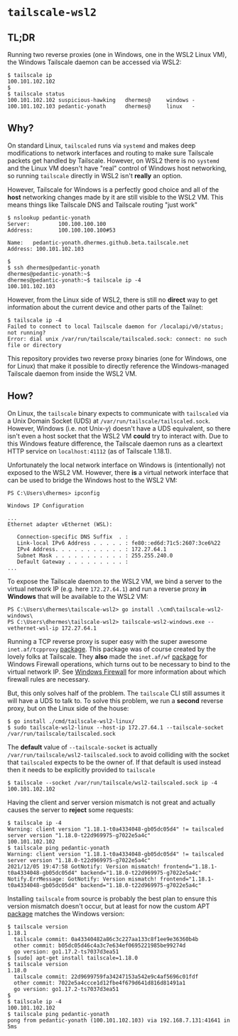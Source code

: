 # `tailscale-wsl2`

## TL;DR

Running two reverse proxies (one in Windows, one in the WSL2 Linux VM), the
Windows Tailscale daemon can be accessed via WSL2:

```
$ tailscale ip
100.101.102.102
$
$ tailscale status
100.101.102.102 suspicious-hawking   dhermes@     windows -
100.101.102.103 pedantic-yonath      dhermes@     linux   -
```

## Why?

On standard Linux, `tailscaled` runs via `systemd` and makes deep modifications
to network interfaces and routing to make sure Tailscale packets get handled
by Tailscale. However, on WSL2 there is no `systemd` and the Linux VM doesn't
have "real" control of Windows host networking, so running `tailscale` directly
in WSL2 isn't **really** an option.

However, Tailscale for Windows is a perfectly good choice and all of the
**host** networking changes made by it are still visible to the WSL2 VM.
This means things like Tailscale DNS and Tailscale routing "just work"

```
$ nslookup pedantic-yonath
Server:         100.100.100.100
Address:        100.100.100.100#53

Name:   pedantic-yonath.dhermes.github.beta.tailscale.net
Address: 100.101.102.103

$
$ ssh dhermes@pedantic-yonath
dhermes@pedantic-yonath:~$
dhermes@pedantic-yonath:~$ tailscale ip -4
100.101.102.103
```

However, from the Linux side of WSL2, there is still no **direct** way to
get information about the current device and other parts of the Tailnet:

```
$ tailscale ip -4
Failed to connect to local Tailscale daemon for /localapi/v0/status; not running?
Error: dial unix /var/run/tailscale/tailscaled.sock: connect: no such file or directory
```

This repository provides two reverse proxy binaries (one for Windows, one for
Linux) that make it possible to directly reference the Windows-managed
Tailscale daemon from inside the WSL2 VM.

## How?

On Linux, the `tailscale` binary expects to communicate with `tailscaled` via
a Unix Domain Socket (UDS) at `/var/run/tailscale/tailscaled.sock`. However,
Windows (i.e. not Unix-y) doesn't have a UDS equivalent, so there isn't even
a host socket that the WSL2 VM **could** try to interact with. Due to this
Windows feature difference, the Tailscale daemon runs as a cleartext HTTP
service on `localhost:41112` (as of Tailscale 1.18.1).

Unfortunately the local network interface on Windows is (intentionally) not
exposed to the WSL2 VM. However, there **is** a virtual network interface
that can be used to bridge the Windows host to the WSL2 VM:

```
PS C:\Users\dhermes> ipconfig

Windows IP Configuration

...
Ethernet adapter vEthernet (WSL):

   Connection-specific DNS Suffix  . :
   Link-local IPv6 Address . . . . . : fe80::ed6d:71c5:2607:3ce6%22
   IPv4 Address. . . . . . . . . . . : 172.27.64.1
   Subnet Mask . . . . . . . . . . . : 255.255.240.0
   Default Gateway . . . . . . . . . :
...
```

To expose the Tailscale daemon to the WSL2 VM, we bind a server to the
virtual network IP (e.g. here `172.27.64.1`) and run a reverse proxy
**in Windows** that will be available to the WSL2 VM:

```
PS C:\Users\dhermes\tailscale-wsl2> go install .\cmd\tailscale-wsl2-windows\
PS C:\Users\dhermes\tailscale-wsl2> tailscale-wsl2-windows.exe --vethernet-wsl-ip 172.27.64.1
```

Running a TCP reverse proxy is super easy with the super awesome
`inet.af/tcpproxy` [package][2]. This package was of course created by the
lovely folks at Tailscale. They **also** made the `inet.af/wf` [package][4] for
Windows Firewall operations, which turns out to be necessary to bind to
the virtual network IP. See [Windows Firewall][3] for more information about
which firewall rules are necessary.

But, this only solves half of the problem. The `tailscale` CLI still assumes
it will have a UDS to talk to. To solve this problem, we run a **second**
reverse proxy, but on the Linux side of the house:

```
$ go install ./cmd/tailscale-wsl2-linux/
$ sudo tailscale-wsl2-linux --host-ip 172.27.64.1 --tailscale-socket /var/run/tailscale/tailscaled.sock
```

The **default** value of `--tailscale-socket` is actually
`/var/run/tailscale/wsl2-tailscaled.sock` to avoid colliding with the socket
that `tailscaled` expects to be the owner of. If that default is used instead
then it needs to be explicitly provided to `tailscale`

```
$ tailscale --socket /var/run/tailscale/wsl2-tailscaled.sock ip -4
100.101.102.102
```

Having the client and server version mismatch is not great and actually
causes the server to **reject** some requests:

```
$ tailscale ip -4
Warning: client version "1.18.1-t0a4334048-gb05dc05d4" != tailscaled server version "1.18.0-t22d969975-g7022e5a4c"
100.101.102.102
$ tailscale ping pedantic-yonath
Warning: client version "1.18.1-t0a4334048-gb05dc05d4" != tailscaled server version "1.18.0-t22d969975-g7022e5a4c"
2021/12/05 19:47:58 GotNotify: Version mismatch! frontend="1.18.1-t0a4334048-gb05dc05d4" backend="1.18.0-t22d969975-g7022e5a4c"
Notify.ErrMessage: GotNotify: Version mismatch! frontend="1.18.1-t0a4334048-gb05dc05d4" backend="1.18.0-t22d969975-g7022e5a4c"
```

Installing `tailscale` from source is probably the best plan to ensure this
version mismatch doesn't occur, but at least for now the custom APT
[package][1] matches the Windows version:

```
$ tailscale version
1.18.1
  tailscale commit: 0a43340482a86c3c227aa133c8f1ee9e36360b4b
  other commit: b05dc05d46c4a3c7e634ef0695221985be99274d
  go version: go1.17.2-ts7037d3ea51
$ [sudo] apt-get install tailscale=1.18.0
$ tailscale version
1.18.0
  tailscale commit: 22d9699759fa34247153a542e9c4af5696c01fdf
  other commit: 7022e5a4ccce1d12fbe4f679d641d816d81491a1
  go version: go1.17.2-ts7037d3ea51
$
$ tailscale ip -4
100.101.102.102
$ tailscale ping pedantic-yonath
pong from pedantic-yonath (100.101.102.103) via 192.168.7.131:41641 in 5ms
```

[1]: https://tailscale.com/kb/1039/install-ubuntu-2004/
[2]: https://pkg.go.dev/inet.af/tcpproxy
[3]: WINDOWS_FIREWALL.md
[4]: https://pkg.go.dev/inet.af/wf
